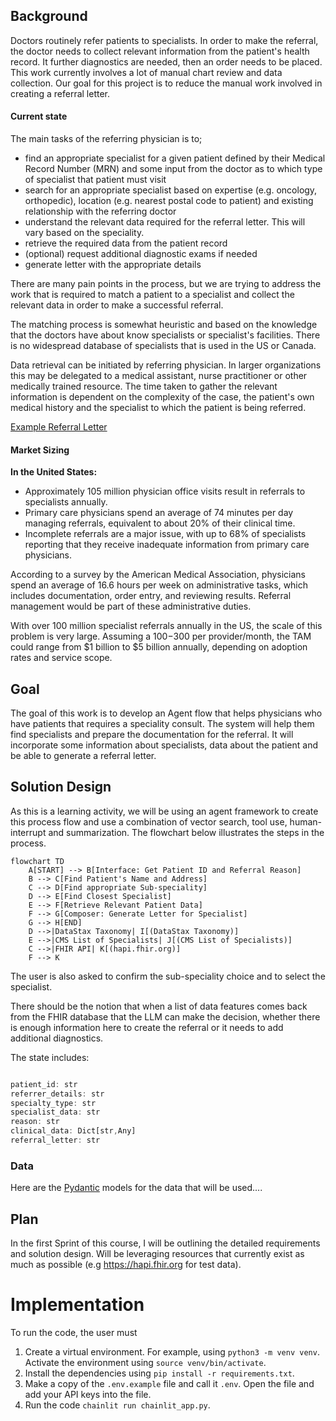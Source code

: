 ## Background
Doctors routinely refer patients to specialists. In order to make the referral, the doctor needs to collect relevant information from the patient's health record. It further diagnostics are needed, then an order needs to be placed. This work currently involves a lot of manual chart review and data collection. Our goal for this project is to reduce the manual work involved in creating a referral letter. 

#### Current state

The main tasks of the referring physician is to;
- find an appropriate specialist for a given patient defined by their Medical Record Number (MRN) and some input from the doctor as to which type of specialist that patient must visit
- search for an appropriate specialist based on expertise (e.g. oncology, orthopedic), location (e.g. nearest postal code to patient) and existing relationship with the referring doctor 
- understand the relevant data required for the referral letter. This will vary based on the speciality.
- retrieve the required data from the patient record
- (optional) request additional diagnostic exams if needed
- generate letter with the appropriate details

There are many pain points in the process, but we are trying to address the work that is required to match a patient to a specialist and collect the relevant data in order to make a successful referral. 

The matching process is somewhat heuristic and based on the knowledge that the doctors have about know specialists or specialist's facilities. There is no widespread database of specialists that is used in the US or Canada.

Data retrieval can be initiated by referring physician. In larger organizations this may be delegated to a medical assistant, nurse practitioner or other medically trained resource. The time taken to gather the relevant information is dependent on the complexity of the case, the patient's own medical history and the specialist to which the patient is being referred.

[Example Referral Letter](https://www.sahealth.sa.gov.au/wps/wcm/connect/17574169-f2f5-4c96-bc2a-e17385a52940/Cardiology+Referral+Letter.pdf?MOD=AJPERES&amp;CACHEID=ROOTWORKSPACE-17574169-f2f5-4c96-bc2a-e17385a52940-obVto9v)

#### Market Sizing
**In the United States:**

- Approximately 105 million physician office visits result in referrals to specialists annually.
- Primary care physicians spend an average of 74 minutes per day managing referrals, equivalent to about 20% of their clinical time.
- Incomplete referrals are a major issue, with up to 68% of specialists reporting that they receive inadequate information from primary care physicians.

According to a survey by the American Medical Association, physicians spend an average of 16.6 hours per week on administrative tasks, which includes documentation, order entry, and reviewing results. Referral management would be part of these administrative duties.

With over 100 million specialist referrals annually in the US, the scale of this problem is very large. Assuming a $100-$300 per provider/month, the TAM could range from $1 billion to $5 billion annually, depending on adoption rates and service scope.

## Goal
The goal of this work is to develop an Agent flow that helps physicians who have patients that requires a speciality consult. The system will help them find specialists and prepare the documentation for the referral. It will incorporate some information about specialists, data about the patient and be able to generate a referral letter.


## Solution Design
As this is a learning activity, we will be using an agent framework to create this process flow and use a combination of vector search, tool use, human-interrupt and summarization. The flowchart below illustrates the steps in the process.

```mermaid
flowchart TD 
	A[START] --> B[Interface: Get Patient ID and Referral Reason] 
	B --> C[Find Patient's Name and Address] 
	C --> D[Find appropriate Sub-speciality] 
	D --> E[Find Closest Specialist] 
	E --> F[Retrieve Relevant Patient Data] 
	F --> G[Composer: Generate Letter for Specialist] 
	G --> H[END] 
	D -->|DataStax Taxonomy| I[(DataStax Taxonomy)] 
	E -->|CMS List of Specialists| J[(CMS List of Specialists)] 
	C -->|FHIR API| K[(hapi.fhir.org)]
	F --> K
```
The user is also asked to confirm the sub-speciality choice and to select the specialist.

There should be the notion that when a list of data features comes back from the FHIR database that the LLM can make the decision, whether there is enough information here to create the referral or it needs to add additional diagnostics.

The state includes:
```jsx

patient_id: str
referrer_details: str
specialty_type: str
specialist_data: str
reason: str
clinical_data: Dict[str,Any]
referral_letter: str

```

### Data

Here are the [Pydantic](https://docs.pydantic.dev/latest/) models for the data that will be used....

## Plan
In the first Sprint of this course, I will be outlining the detailed requirements and solution design. Will be leveraging resources that currently exist as much as possible (e.g https://hapi.fhir.org for test data). 

# Implementation
To run the code, the user must
1. Create a virtual environment. For example, using `python3 -m venv venv`. Activate the environment using `source venv/bin/activate`.
2. Install the dependencies using `pip install -r requirements.txt`.
3. Make a copy of the `.env.example` file and call it `.env`. Open the file and add your API keys into the file.
4. Run the code `chainlit run chainlit_app.py`.
